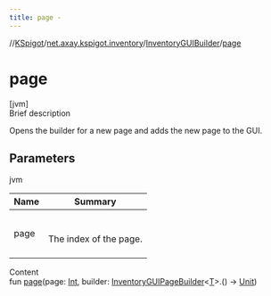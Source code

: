 ```yaml
---
title: page -
---
```

//[KSpigot](../../index.md)/[net.axay.kspigot.inventory](../index.md)/[InventoryGUIBuilder](index.md)/[page](page.md)



# page  
[jvm]  
Brief description  


Opens the builder for a new page and adds the new page to the GUI.



## Parameters  
  
jvm  
  
|  Name|  Summary| 
|---|---|
| page| <br><br>The index of the page.<br><br>
  
  
Content  
fun [page](page.md)(page: [Int](https://kotlinlang.org/api/latest/jvm/stdlib/kotlin/-int/index.html), builder: [InventoryGUIPageBuilder](../-inventory-g-u-i-page-builder/index.md)<[T](index.md)>.() -> [Unit](https://kotlinlang.org/api/latest/jvm/stdlib/kotlin/-unit/index.html))  



